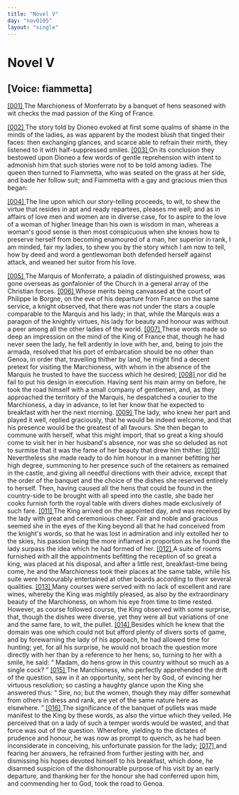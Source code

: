 ```yaml
---
title: "Novel V"
day: "nov0105"
layout: "single"
---
```

<div id="nov0105" type="novella" who="fiammetta">
 <h1>
  Novel V
 </h1>
 <p>
  <h2>
   [Voice: fiammetta]
  </h2>
 </p>
 <argument>
  <p>
   <a href="{{ site.baseurl }}itDecameron/nov0105#p01050001" id="p01050001">
    [001]
   </a>
   The Marchioness of Monferrato by a banquet of hens
	seasoned with wit checks the mad passion of the King
	of France.
  </p>
 </argument>
 <div3 type="commentary" who="author">
  <p>
   <a href="{{ site.baseurl }}itDecameron/nov0105#p01050002" id="p01050002">
    [002]
   </a>
   The
   story told by Dioneo evoked at first some qualms of shame
      in the minds of the ladies, as was apparent by the modest blush that
      tinged their faces: then exchanging glances, and scarce able to
      refrain their mirth, they listened to it with half-suppressed smiles.
   <a href="{{ site.baseurl }}itDecameron/nov0105#p01050003" id="p01050003">
    [003]
   </a>
   On its conclusion they bestowed upon Dioneo a few words of gentle
      reprehension with intent to admonish him that such stories were not
      to be told among ladies. The queen then turned to Fiammetta,
      who was seated on the grass at her side, and bade her follow suit;
      and Fiammetta with a gay and gracious mien thus began:
  </p>
 </div3>
 <div3 type="commentary" who="fiammetta">
  <p>
   <a href="{{ site.baseurl }}itDecameron/nov0105#p01050004" id="p01050004">
    [004]
   </a>
   The line upon which our story-telling proceeds, to wit, to shew the
      virtue that resides in apt and ready repartees, pleases me well; and as
      in affairs of love men and women are in diverse case, for to aspire to
      the love of a woman of higher lineage than his own is wisdom in
      man, whereas a woman's good sense is then most conspicuous when
      she knows how to preserve herself from becoming enamoured of a
      man, her superior in rank, I am minded, fair my ladies, to shew
      you by the story which I am now to tell, how by deed and word a
      gentlewoman both defended herself against attack, and weaned her
      suitor from his love.
  </p>
 </div3>
 <p>
  <a href="{{ site.baseurl }}itDecameron/nov0105#p01050005" id="p01050005">
   [005]
  </a>
  The Marquis of Monferrato, a paladin of distinguished prowess,
      was gone overseas as gonfalonier of the Church in a general array of
      the Christian forces.
  <a href="{{ site.baseurl }}itDecameron/nov0105#p01050006" id="p01050006">
   [006]
  </a>
  Whose merits being canvassed at the court of
      Philippe le Borgne, on the eve of his departure from France on the
      same service, a knight observed, that there was not under the stars
  a couple comparable to the Marquis and his lady; in that, while the
      Marquis was a paragon of the knightly virtues, his lady for beauty
      and honour was without a peer among all the other ladies of the
      world.
  <a href="{{ site.baseurl }}itDecameron/nov0105#p01050007" id="p01050007">
   [007]
  </a>
  These words made so deep an impression on the mind of
      the King of France that, though he had never seen the lady, he fell
      ardently in love with her, and, being to join the armada, resolved that
      his port of embarcation should be no other than Genoa, in order that,
      travelling thither by land, he might find a decent pretext for visiting
      the Marchioness, with whom in the absence of the Marquis he
      trusted to have the success which he desired;
  <a href="{{ site.baseurl }}itDecameron/nov0105#p01050008" id="p01050008">
   [008]
  </a>
  nor did he fail to put
      his design in execution. Having sent his main army on before, he
      took the road himself with a small company of gentlemen, and, as
      they approached the territory of the Marquis, he despatched a courier
      to the Marchioness, a day in advance, to let her know that he
      expected to breakfast with her the next morning.
  <a href="{{ site.baseurl }}itDecameron/nov0105#p01050009" id="p01050009">
   [009]
  </a>
  The lady, who
      knew her part and played it well, replied graciously, that he would
      be indeed welcome, and that his presence would be the greatest of
      all favours. She then began to commune with herself, what this
      might import, that so great a king should come to visit her in her
      husband's absence, nor was she so deluded as not to surmise that it
      was the fame of her beauty that drew him thither.
  <a href="{{ site.baseurl }}itDecameron/nov0105#p01050010" id="p01050010">
   [010]
  </a>
  Nevertheless she
      made ready to do him honour in a manner befitting her high degree,
      summoning to her presence such of the retainers as remained in the
      castle, and giving all needful directions with their advice, except that
      the order of the banquet and the choice of the dishes she reserved
      entirely to herself. Then, having caused all the hens that could be
      found in the country-side to be brought with all speed into the castle,
      she bade her cooks furnish forth the royal table with divers dishes
      made exclusively of such fare.
  <a href="{{ site.baseurl }}itDecameron/nov0105#p01050011" id="p01050011">
   [011]
  </a>
  The King arrived on the appointed
      day, and was received by the lady with great and ceremonious cheer.
      Fair and noble and gracious seemed she in the eyes of the King
      beyond all that he had conceived from the knight's words, so that he
      was lost in admiration and inly extolled her to the skies, his passion
      being the more inflamed in proportion as he found the lady surpass
      the idea which he had formed of her.
  <a href="{{ site.baseurl }}itDecameron/nov0105#p01050012" id="p01050012">
   [012]
  </a>
  A suite of rooms furnished
      with all the appointments befitting the reception of so great a king,
      was placed at his disposal, and after a little rest, breakfast-time being
      come, he and the Marchioness took their places at the same table,
  while his suite were honourably entertained at other boards according
      to their several qualities.
  <a href="{{ site.baseurl }}itDecameron/nov0105#p01050013" id="p01050013">
   [013]
  </a>
  Many courses were served with no lack
      of excellent and rare wines, whereby the King was mightily pleased,
      as also by the extraordinary beauty of the Marchioness, on whom his
      eye from time to time rested. However, as course followed course,
      the King observed with some surprise, that, though the dishes were
      diverse, yet they were all but variations of one and the same fare, to
      wit, the pullet.
  <a href="{{ site.baseurl }}itDecameron/nov0105#p01050014" id="p01050014">
   [014]
  </a>
  Besides which he knew that the domain was one
      which could not but afford plenty of divers sorts of game, and by
      forewarning the lady of his approach, he had allowed time for hunting;
      yet, for all his surprise, he would not broach the question more
      directly with her than by a reference to her hens; so, turning to her
      with a smile, he said:
  <q direct="unspecified">
   Madam, do hens grow in this country
	without so much as a single cock?
  </q>
  <a href="{{ site.baseurl }}itDecameron/nov0105#p01050015" id="p01050015">
   [015]
  </a>
  The Marchioness, who perfectly
      apprehended the drift of the question, saw in it an opportunity,
      sent her by God, of evincing her virtuous resolution; so casting a
      haughty glance upon the King she answered thus:
  <q direct="unspecified">
   Sire, no; but
	the women, though they may differ somewhat from others in dress
	and rank, are yet of the same nature here as elsewhere.
  </q>
  <a href="{{ site.baseurl }}itDecameron/nov0105#p01050016" id="p01050016">
   [016]
  </a>
  The 
      significance of the banquet of pullets was made manifest to the King
      by these words, as also the virtue which they veiled. He perceived
      that on a lady of such a temper words would be wasted, and that
      force was out of the question. Wherefore, yielding to the dictates
      of prudence and honour, he was now as prompt to quench, as he
      had been inconsiderate in conceiving, his unfortunate passion for the
      lady;
  <a href="{{ site.baseurl }}itDecameron/nov0105#p01050017" id="p01050017">
   [017]
  </a>
  and fearing her answers, he refrained from further jesting with
      her, and dismissing his hopes devoted himself to his breakfast, which
      done, he disarmed suspicion of the dishonourable purpose of his visit
      by an early departure, and thanking her for the honour she had
      conferred upon him, and commending her to God, took the road to
      Genoa.
 </p>
</div>